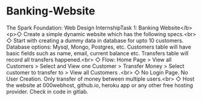 # Banking-Website
The Spark Foundation: Web Design InternshipTask 1: Banking Website&lt;/b>        &lt;p>◇ Create a simple dynamic website which has the following specs.&lt;br>           ◇ Start with creating a dummy data in database for upto 10 customers.              Database options: Mysql, Mongo, Postgres, etc. Customers table will              have basic fields such as name, email, current balance etc. Transfers              table will record all transfers happened.&lt;br>           ◇ Flow: Home Page > View all Customers > Select and View one Customer >             Transfer Money > Select customer to transfer to > View all Customers .&lt;br>           ◇ No Login Page. No User Creation. Only transfer of money between             multiple users.&lt;br>           ◇ Host the website at 000webhost, github.io, heroku app or any other free            hosting provider. Check in code in gitlab.

